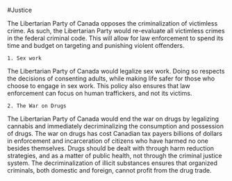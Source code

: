 #Justice

The Libertarian Party of Canada opposes the criminalization of victimless crime. As such, the Libertarian Party would re-evaluate all victimless crimes in the federal criminal code. This will allow for law enforcement to spend its time and budget on targeting and punishing violent offenders.

	1. Sex work

The Libertarian Party of Canada would legalize sex work. Doing so respects the decisions of consenting adults, while making life safer for those who choose to engage in sex work. This policy also ensures that law enforcement can focus on human traffickers, and not its victims.

	2. The War on Drugs

The Libertarian Party of Canada would end the war on drugs by legalizing cannabis and immediately decriminalizing the consumption and possession of drugs. The war on drugs has cost Canadian tax payers billions of dollars in enforcement and incarceration of citizens who have harmed no one besides themselves. Drugs should be dealt with through harm reduction strategies, and as a matter of public health, not through the criminal justice system. The decriminalization of illicit substances ensures that organized criminals, both domestic and foreign, cannot profit from the drug trade.
